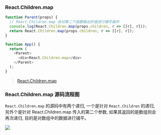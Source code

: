 <!--
abbrlink: h62jej6e
-->

### React.Children.map

```js
function Parent(props) {
  // React.Children.map 会对第二个函数输出的值进行铺平操作
  console.log(React.Children.map(props.children, r => [[r], r]));
  return React.Children.map(props.children, r => [[r], r]);
}

function App() {
  return (
    <Parent>
      <div>React.Children.map</div>
    </Parent>
  );
}
```

> [React.Children.map](https://codesandbox.io/s/4r08jvpk9w)

### React.Children.map 源码流程图

`React.Children.map` 的源码中有两个递归, 一个是针对 `React.Children` 的递归, 另外个是针对 React.Children.map 传入的第二个参数, 如果其返回的是数组则会再次递归, 目的是对数组中的数据进行铺平。

![](https://github.com/MuYunyun/blog/blob/master/React/image/%E6%BA%90%E7%A0%81%E5%88%86%E6%9E%90/React.Children.map.png)
